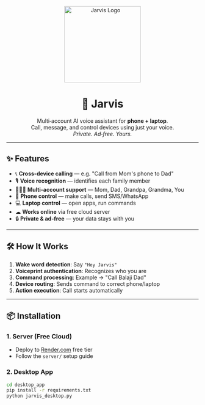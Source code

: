 <p align="center">
  <img src="public/jarvis-icon.png" width="200" alt="Jarvis Logo">
</p>

<h1 align="center">🤖 Jarvis</h1>

<p align="center">
  Multi‑account AI voice assistant for <strong>phone + laptop</strong>.<br>
  Call, message, and control devices using just your voice.<br>
  <em>Private. Ad‑free. Yours.</em>
</p>

---

## ✨ Features

- 📞 **Cross-device calling** — e.g. "Call from Mom's phone to Dad"
- 🎙 **Voice recognition** — identifies each family member
- 👨‍👩‍👦 **Multi-account support** — Mom, Dad, Grandpa, Grandma, You
- 📱 **Phone control** — make calls, send SMS/WhatsApp
- 💻 **Laptop control** — open apps, run commands
- ☁ **Works online** via free cloud server
- 🔒 **Private & ad-free** — your data stays with you

---

## 🛠 How It Works

1. **Wake word detection**: Say `"Hey Jarvis"`
2. **Voiceprint authentication**: Recognizes who you are
3. **Command processing**: Example → "Call Balaji Dad"
4. **Device routing**: Sends command to correct phone/laptop
5. **Action execution**: Call starts automatically

---

## 📦 Installation

### 1. Server (Free Cloud)
- Deploy to [Render.com](https://render.com) free tier
- Follow the `server/` setup guide

### 2. Desktop App
```bash
cd desktop_app
pip install -r requirements.txt
python jarvis_desktop.py
